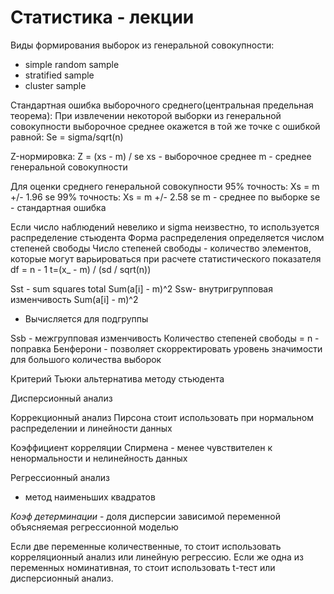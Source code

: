 # Статистика - лекции

Виды формирования выборок из генеральной совокупности: 
 - simple random sample
 - stratified sample
 - cluster sample

Стандартная ошибка выборочного среднего(центральная предельная теорема):
При извлечении некоторой выборки из генеральной совокупности выборочное среднее окажется в той же точке с ошибкой равной:
Se = sigma/sqrt(n)

Z-нормировка:
Z = (xs - m) / se
xs - выборочное среднее
m - среднее генеральной совокупности


Для оценки среднего генеральной совокупности
95% точность: Xs = m +/- 1.96 se 
99% точность: Xs = m +/- 2.58 se
m - среднее по выборке
se - стандартная ошибка

Если число наблюдений невелико и sigma неизвестно, то используется распределение стьюдента
Форма распределения определяется числом степеней свободы
Число степеней свободы - количество элементов, которые могут варьироваться при расчете статистического показателя
df = n - 1
t=(x_ - m) / (sd / sqrt(n))

Sst - sum squares total
Sum(a[i] - m)^2
Ssw- внутригрупповая изменчивость
Sum(a[i] - m)^2
- Вычисляется для подгруппы

Ssb - межгрупповая изменчивость
Количество степеней свободы = n - поправка Бенферони - позволяет скорректировать уровень значимости для большого количества выборок

Критерий Тьюки альтернатива методу стьюдента 

Дисперсионный анализ

Коррекционный анализ Пирсона стоит использовать при нормальном распределении и линейности данных

Коэффициент корреляции Спирмена - менее чувствителен к ненормальности и нелинейность данных 

Регрессионный анализ
 - метод наименьших квадратов

*Коэф детерминации* - доля дисперсии зависимой переменной объясняемая регрессионной моделью

Если две переменные количественные, то стоит использовать корреляционный анализ или линейную регрессию. Если же одна из переменных номинативная, то стоит использовать t-тест или дисперсионный анализ.
